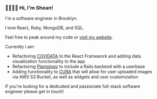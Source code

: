 ### 👋👋👋👋   Hi, I'm Shean! 

I'm a software engineer in Brooklyn. 

I love React, Ruby, MongoDB, and SQL. 

Feel free to peak around my code or [visit my website](http://sheanj.com/).

Currently I am:
- Refactoring [COVIDATA](http://github.com/sheanj/COVIDATA/) to the React Framework and adding data visualization functionality to the app
- Refactoring [Plantology](http://github.com/sheanj/Plantology/) to include a Rails backend with a userbase 
- Adding functionality to [CURA](http://github.com/sheanj/CURA) that will allow for user uploaded images via AWS S3 Bucket, as well as widgets and user customization

If you're looking for a dedicated and passionate full-stack software engineer please get in touch! 
